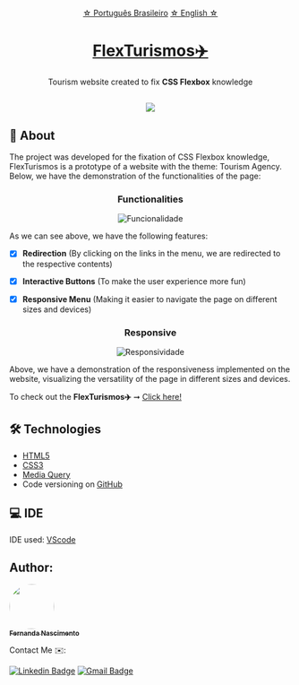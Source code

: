  <p align="center">
    <a href="https://github.com/Fernanda1701/flex-turismos">☆ Português Brasileiro</a>
    <a href="https://github.com/Fernanda1701/flex-turismos/blob/main/README.eng.md">☆ English ☆</a> 
</p>


<h1 align="center">
    <a href="https://fernanda1701.github.io/flex-turismos/">FlexTurismos✈️</a>
</h1>
<p align="center">Tourism website created to fix <b>CSS Flexbox</b> knowledge</p>

<h2 align="center">
<img src="https://img.shields.io/static/v1?label=Status:&message=Complete ✅&color=32CD32&style=for-the-badge&logo=ghost"/>
</h2>


## 💎 About

The project was developed for the fixation of CSS Flexbox knowledge, 
FlexTurismos is a prototype of a website with the theme: Tourism Agency. 
Below, we have the demonstration of the functionalities of the page:


<h3 align="center">Functionalities</h3>

<p align="center">
  <img alt="Funcionalidade" title="Funcionalidade" src="./README/funcionalidades.gif" />
</p>

As we can see above, we have the following features:

- [x] <b>Redirection</b> (By clicking on the links in the menu, we are redirected to the respective contents)
- [x] <b>Interactive Buttons</b> (To make the user experience more fun)
- [x] <b>Responsive Menu</b> (Making it easier to navigate the page on different sizes and devices)


<h3 align="center">Responsive</h3>

<p align="center">
  <img alt="Responsividade" title="Responsividade" src="./README/responsividade.gif" />
</p>

Above, we have a demonstration of the responsiveness implemented on the website, visualizing the versatility of the page in different sizes and devices.

<p>To check out the <b>FlexTurismos✈️</b> ➞ <a href="https://fernanda1701.github.io/flex-turismos/">Click here!</a></p>

## 🛠 Technologies
 
- [HTML5](https://developer.mozilla.org/en-US/docs/Glossary/HTML5)
- [CSS3](https://devdocs.io/css/)
- [Media Query](https://developer.mozilla.org/pt-BR/docs/Web/CSS/Media_Queries/Using_media_queries)
- Code versioning on [GitHub](https://github.com/)

## 💻 IDE

IDE used: [VScode](https://code.visualstudio.com/)

## Author:

<a href="https://github.com/Fernanda1701">
 <img style="border-radius: 50%;" src="https://avatars.githubusercontent.com/Fernanda1701" width="80px;" alt=""/>
 <br />
 <sub><b>Fernanda Nascimento</b></sub></a> <a href="https://github.com/Fernanda1701"></a>

Contact Me ✉️:

[![Linkedin Badge](https://img.shields.io/badge/-Fernanda-blue??style=plastic&logo=Linkedin&logoColor=white&link=https://www.linkedin.com/in/fnasci/)](https://www.linkedin.com/in/fnasci/)
[![Gmail Badge](https://img.shields.io/badge/-fnasci.1701@gmail.com-c14438?style=plastic&logo=Gmail&logoColor=white&link=mailto:fnasci.1701@gmail.com)](mailto:fnasci.1701@gmail.com)
